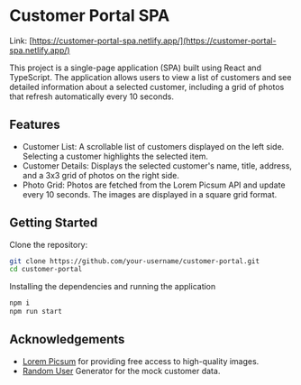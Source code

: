 # Customer Portal SPA

Link: [https://customer-portal-spa.netlify.app/](https://customer-portal-spa.netlify.app/)

This project is a single-page application (SPA) built using React and TypeScript. The application allows users to view a list of customers and see detailed information about a selected customer, including a grid of photos that refresh automatically every 10 seconds.

## Features
- Customer List: A scrollable list of customers displayed on the left side. Selecting a customer highlights the selected item.
- Customer Details: Displays the selected customer's name, title, address, and a 3x3 grid of photos on the right side.
- Photo Grid: Photos are fetched from the Lorem Picsum API and update every 10 seconds. The images are displayed in a square grid format.

## Getting Started
Clone the repository:
```bash
git clone https://github.com/your-username/customer-portal.git
cd customer-portal
```
Installing the dependencies and running the application
```bash
npm i
npm run start
```

## Acknowledgements
- [Lorem Picsum](https://picsum.photos/) for providing free access to high-quality images.
- [Random User](https://randomuser.me/) Generator for the mock customer data.
